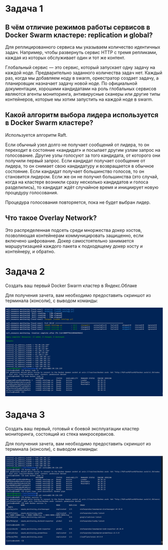 # Задача 1

## В чём отличие режимов работы сервисов в Docker Swarm кластере: replication и global?

Для реплицированного сервиса мы указываем количество идентичных задач. Например, чтобы развернуть сервис HTTP с тремя репликами, каждая из которых обслуживает один и тот же контент.

Глобальный сервис — это сервис, который запускает одну задачу на каждой ноде. Предварительно заданного количества задач нет. Каждый раз, когда мы добавляем ноду в swarm, оркестратор создает задачу, а планировщик назначает задачу новой ноде. По официальной документации, хорошими кандидатами на роль глобальных сервисов являются агенты мониторинга, антивирусные сканеры или другие типы контейнеров, которые мы хотим запустить на каждой ноде в swarm. 

## Какой алгоритм выбора лидера используется в Docker Swarm кластере?

Используется алгоритм Raft.

Если обычный узел долго не получает сообщений от лидера, то он переходит в состояние «кандидат» и посылает другим узлам запрос на голосование. Другие узлы голосуют за того кандидата, от которого они получили первый запрос. Если кандидат получает сообщение от лидера, то он снимает свою кандидатуру и возвращается в обычное состояние. Если кандидат получает большинство голосов, то он становится лидером. Если же он не получил большинства (это случай, когда на кластере возникли сразу несколько кандидатов и голоса разделились), то кандидат ждёт случайное время и инициирует новую процедуру голосования.

Процедура голосования повторяется, пока не будет выбран лидер.

## Что такое Overlay Network?

Это распределенная подсеть среди мноржества докер хостов, позволяющая контейнерам коммуницировать защищенно, если включено шифрование. Докер самостоятельно занимается маршрутизацией каждого пакета к подходящему докер хосту и контейнеру, и обратно.

# Задача 2

Создать ваш первый Docker Swarm кластер в Яндекс.Облаке

Для получения зачета, вам необходимо предоставить скриншот из терминала (консоли), с выводом команды:

![alt text](https://github.com/homopoluza/devops-netology/blob/main/5/5_5/5_5_1.png)

# Задача 3

Создать ваш первый, готовый к боевой эксплуатации кластер мониторинга, состоящий из стека микросервисов.

Для получения зачета, вам необходимо предоставить скриншот из терминала (консоли), с выводом команды:

![alt text](https://github.com/homopoluza/devops-netology/blob/main/5/5_5/5_5_2.png)
